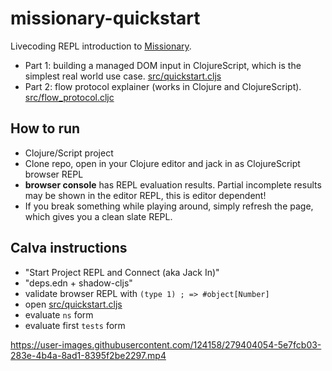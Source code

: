 # missionary-quickstart

Livecoding REPL introduction to [Missionary](https://github.com/leonoel/missionary).

* Part 1: building a managed DOM input in ClojureScript, which is the simplest real world use case. [src/quickstart.cljs](https://github.com/dustingetz/missionary-quickstart/blob/main/src/quickstart.cljs)
* Part 2: flow protocol explainer (works in Clojure and ClojureScript). [src/flow_protocol.cljc](https://github.com/dustingetz/missionary-quickstart/blob/main/src/flow_protocol.cljc)

## How to run

* Clojure/Script project
* Clone repo, open in your Clojure editor and jack in as ClojureScript browser REPL
* **browser console** has REPL evaluation results. Partial incomplete results may be shown in the editor REPL, this is editor dependent!
* If you break something while playing around, simply refresh the page, which gives you a clean slate REPL.

## Calva instructions

* "Start Project REPL and Connect (aka Jack In)"
* "deps.edn + shadow-cljs"
* validate browser REPL with `(type 1) ; => #object[Number]`
* open [src/quickstart.cljs](src/quickstart.cljs)
* evaluate `ns` form
* evaluate first `tests` form

https://user-images.githubusercontent.com/124158/279404054-5e7fcb03-283e-4b4a-8ad1-8395f2be2297.mp4
